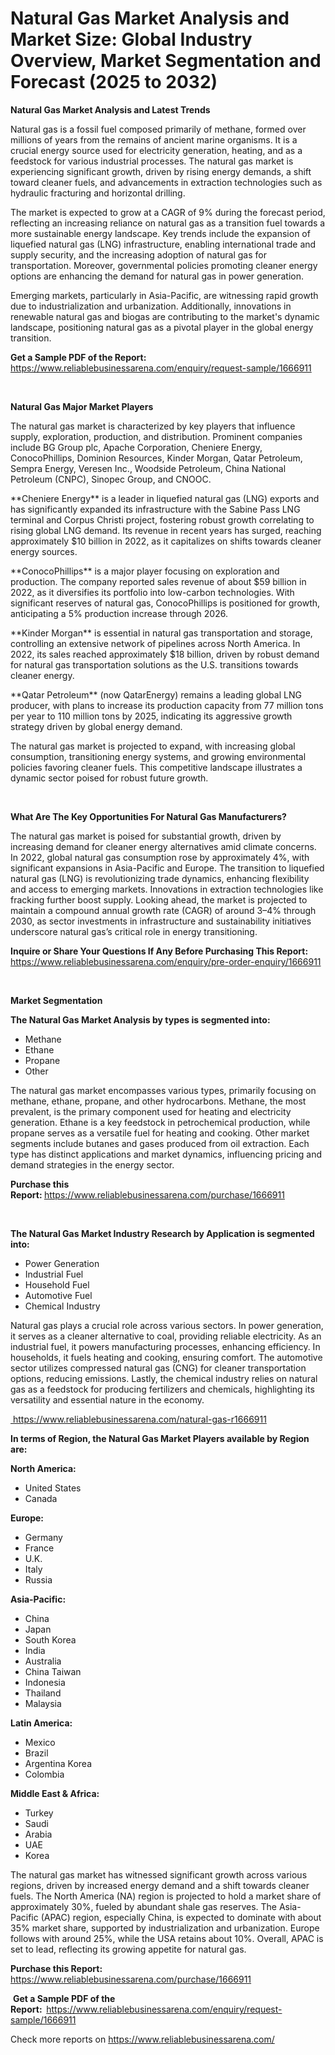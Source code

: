 <p><h1>Natural Gas Market Analysis and Market Size: Global Industry Overview, Market Segmentation and Forecast (2025 to 2032)</h1></p><p><strong>Natural Gas Market Analysis and Latest Trends</strong></p>
<p><p>Natural gas is a fossil fuel composed primarily of methane, formed over millions of years from the remains of ancient marine organisms. It is a crucial energy source used for electricity generation, heating, and as a feedstock for various industrial processes. The natural gas market is experiencing significant growth, driven by rising energy demands, a shift toward cleaner fuels, and advancements in extraction technologies such as hydraulic fracturing and horizontal drilling.</p><p>The market is expected to grow at a CAGR of 9% during the forecast period, reflecting an increasing reliance on natural gas as a transition fuel towards a more sustainable energy landscape. Key trends include the expansion of liquefied natural gas (LNG) infrastructure, enabling international trade and supply security, and the increasing adoption of natural gas for transportation. Moreover, governmental policies promoting cleaner energy options are enhancing the demand for natural gas in power generation.</p><p>Emerging markets, particularly in Asia-Pacific, are witnessing rapid growth due to industrialization and urbanization. Additionally, innovations in renewable natural gas and biogas are contributing to the market's dynamic landscape, positioning natural gas as a pivotal player in the global energy transition.</p></p>
<p><strong>Get a Sample PDF of the Report:&nbsp;</strong> <a href="https://www.reliablebusinessarena.com/enquiry/request-sample/1666911?utm_campaign=3200&utm_medium=2&utm_source=Github&utm_content=ia&utm_term=06032025&utm_id=natural-gas">https://www.reliablebusinessarena.com/enquiry/request-sample/1666911</a></p>
<p>&nbsp;</p>
<p><strong>Natural Gas Major Market Players</strong></p>
<p><p>The natural gas market is characterized by key players that influence supply, exploration, production, and distribution. Prominent companies include BG Group plc, Apache Corporation, Cheniere Energy, ConocoPhillips, Dominion Resources, Kinder Morgan, Qatar Petroleum, Sempra Energy, Veresen Inc., Woodside Petroleum, China National Petroleum (CNPC), Sinopec Group, and CNOOC. </p><p>**Cheniere Energy** is a leader in liquefied natural gas (LNG) exports and has significantly expanded its infrastructure with the Sabine Pass LNG terminal and Corpus Christi project, fostering robust growth correlating to rising global LNG demand. Its revenue in recent years has surged, reaching approximately $10 billion in 2022, as it capitalizes on shifts towards cleaner energy sources.</p><p>**ConocoPhillips** is a major player focusing on exploration and production. The company reported sales revenue of about $59 billion in 2022, as it diversifies its portfolio into low-carbon technologies. With significant reserves of natural gas, ConocoPhillips is positioned for growth, anticipating a 5% production increase through 2026.</p><p>**Kinder Morgan** is essential in natural gas transportation and storage, controlling an extensive network of pipelines across North America. In 2022, its sales reached approximately $18 billion, driven by robust demand for natural gas transportation solutions as the U.S. transitions towards cleaner energy.</p><p>**Qatar Petroleum** (now QatarEnergy) remains a leading global LNG producer, with plans to increase its production capacity from 77 million tons per year to 110 million tons by 2025, indicating its aggressive growth strategy driven by global energy demand.</p><p>The natural gas market is projected to expand, with increasing global consumption, transitioning energy systems, and growing environmental policies favoring cleaner fuels. This competitive landscape illustrates a dynamic sector poised for robust future growth.</p></p>
<p>&nbsp;</p>
<p><strong>What Are The Key Opportunities For Natural Gas Manufacturers?</strong></p>
<p><p>The natural gas market is poised for substantial growth, driven by increasing demand for cleaner energy alternatives amid climate concerns. In 2022, global natural gas consumption rose by approximately 4%, with significant expansions in Asia-Pacific and Europe. The transition to liquefied natural gas (LNG) is revolutionizing trade dynamics, enhancing flexibility and access to emerging markets. Innovations in extraction technologies like fracking further boost supply. Looking ahead, the market is projected to maintain a compound annual growth rate (CAGR) of around 3–4% through 2030, as sector investments in infrastructure and sustainability initiatives underscore natural gas’s critical role in energy transitioning.</p></p>
<p><strong>Inquire or Share Your Questions If Any Before Purchasing This Report:</strong> <a href="https://www.reliablebusinessarena.com/enquiry/pre-order-enquiry/1666911?utm_campaign=3200&utm_medium=2&utm_source=Github&utm_content=ia&utm_term=06032025&utm_id=natural-gas">https://www.reliablebusinessarena.com/enquiry/pre-order-enquiry/1666911</a></p>
<p>&nbsp;</p>
<p><strong>Market Segmentation</strong></p>
<p><strong>The Natural Gas Market Analysis by types is segmented into:</strong></p>
<p><ul><li>Methane</li><li>Ethane</li><li>Propane</li><li>Other</li></ul></p>
<p><p>The natural gas market encompasses various types, primarily focusing on methane, ethane, propane, and other hydrocarbons. Methane, the most prevalent, is the primary component used for heating and electricity generation. Ethane is a key feedstock in petrochemical production, while propane serves as a versatile fuel for heating and cooking. Other market segments include butanes and gases produced from oil extraction. Each type has distinct applications and market dynamics, influencing pricing and demand strategies in the energy sector.</p></p>
<p><strong>Purchase this Report:&nbsp;</strong><a href="https://www.reliablebusinessarena.com/purchase/1666911?utm_campaign=3200&utm_medium=2&utm_source=Github&utm_content=ia&utm_term=06032025&utm_id=natural-gas">https://www.reliablebusinessarena.com/purchase/1666911</a></p>
<p>&nbsp;</p>
<p><strong>The Natural Gas Market Industry Research by Application is segmented into:</strong></p>
<p><ul><li>Power Generation</li><li>Industrial Fuel</li><li>Household Fuel</li><li>Automotive Fuel</li><li>Chemical Industry</li></ul></p>
<p><p>Natural gas plays a crucial role across various sectors. In power generation, it serves as a cleaner alternative to coal, providing reliable electricity. As an industrial fuel, it powers manufacturing processes, enhancing efficiency. In households, it fuels heating and cooking, ensuring comfort. The automotive sector utilizes compressed natural gas (CNG) for cleaner transportation options, reducing emissions. Lastly, the chemical industry relies on natural gas as a feedstock for producing fertilizers and chemicals, highlighting its versatility and essential nature in the economy.</p></p>
<p><a href="https://www.reliablebusinessarena.com/natural-gas-r1666911?utm_campaign=3200&utm_medium=2&utm_source=Github&utm_content=ia&utm_term=06032025&utm_id=natural-gas">&nbsp;https://www.reliablebusinessarena.com/natural-gas-r1666911</a></p>
<p><strong>In terms of Region, the Natural Gas Market Players available by Region are:</strong></p>
<p>
    <p> <strong> North America: </strong>
        <ul>
            <li>United States</li>
            <li>Canada</li>
        </ul>
        </p> 
    <p> <strong> Europe: </strong>
        <ul>
            <li>Germany</li>
            <li>France</li>
            <li>U.K.</li>
            <li>Italy</li>
            <li>Russia</li>
        </ul>
        </p> 
    <p> <strong> Asia-Pacific: </strong>
        <ul>
            <li>China</li>
            <li>Japan</li>
            <li>South Korea</li>
            <li>India</li>
            <li>Australia</li>
            <li>China Taiwan</li>
            <li>Indonesia</li>
            <li>Thailand</li>
            <li>Malaysia</li>
        </ul>
        </p> 
    <p> <strong> Latin America: </strong>
        <ul>
            <li>Mexico</li>
            <li>Brazil</li>
            <li>Argentina Korea</li>
            <li>Colombia</li>
        </ul>
        </p> 
    <p> <strong> Middle East & Africa: </strong>
        <ul>
            <li>Turkey</li>
            <li>Saudi</li>
            <li>Arabia</li>
            <li>UAE</li>
            <li>Korea</li>
        </ul>
    </p>
    </p>
<p><p>The natural gas market has witnessed significant growth across various regions, driven by increased energy demand and a shift towards cleaner fuels. The North America (NA) region is projected to hold a market share of approximately 30%, fueled by abundant shale gas reserves. The Asia-Pacific (APAC) region, especially China, is expected to dominate with about 35% market share, supported by industrialization and urbanization. Europe follows with around 25%, while the USA retains about 10%. Overall, APAC is set to lead, reflecting its growing appetite for natural gas.</p></p>
<p><strong>Purchase this Report: </strong><a href="https://www.reliablebusinessarena.com/purchase/1666911?utm_campaign=3200&utm_medium=2&utm_source=Github&utm_content=ia&utm_term=06032025&utm_id=natural-gas">https://www.reliablebusinessarena.com/purchase/1666911</a></p>
<p>&nbsp;<strong>Get a Sample PDF of the Report:&nbsp;&nbsp;</strong><a href="https://www.reliablebusinessarena.com/enquiry/request-sample/1666911?utm_campaign=3200&utm_medium=2&utm_source=Github&utm_content=ia&utm_term=06032025&utm_id=natural-gas">https://www.reliablebusinessarena.com/enquiry/request-sample/1666911</a></p>
<p><strong></strong></p>
<p>Check more reports on <a href="https://www.reliablebusinessarena.com/?utm_campaign=3200&utm_medium=2&utm_source=Github&utm_content=ia&utm_term=06032025&utm_id=natural-gas">https://www.reliablebusinessarena.com/</a></p>
